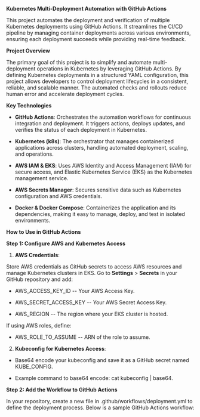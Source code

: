 **Kubernetes Multi-Deployment Automation with GitHub Actions**

This project automates the deployment and verification of multiple Kubernetes deployments using GitHub Actions. It streamlines the CI/CD pipeline by managing container deployments across various environments, ensuring each deployment succeeds while providing real-time feedback.

**Project Overview**

The primary goal of this project is to simplify and automate multi-deployment operations in Kubernetes by leveraging GitHub Actions. By defining Kubernetes deployments in a structured YAML configuration, this project allows developers to control deployment lifecycles in a consistent, reliable, and scalable manner. The automated checks and rollouts reduce human error and accelerate deployment cycles.

**Key Technologies**

-  **GitHub Actions**: Orchestrates the automation workflows for continuous integration and deployment. It triggers actions, deploys updates, and verifies the status of each deployment in Kubernetes.

-  **Kubernetes (k8s)**: The orchestrator that manages containerized applications across clusters, handling automated deployment, scaling, and operations.

-  **AWS IAM & EKS**: Uses AWS Identity and Access Management (IAM) for secure access, and Elastic Kubernetes Service (EKS) as the Kubernetes management service.

-  **AWS Secrets Manager**: Secures sensitive data such as Kubernetes configuration and AWS credentials.

-  **Docker & Docker Compose**: Containerizes the application and its dependencies, making it easy to manage, deploy, and test in isolated environments.

**How to Use in GitHub Actions**

**Step 1: Configure AWS and Kubernetes Access**

1.  **AWS Credentials**:

Store AWS credentials as GitHub secrets to access AWS resources and manage Kubernetes clusters in EKS. Go to **Settings** > **Secrets** in your GitHub repository and add:

-  AWS_ACCESS_KEY_ID -- Your AWS Access Key.

-  AWS_SECRET_ACCESS_KEY -- Your AWS Secret Access Key.

-  AWS_REGION -- The region where your EKS cluster is hosted.

If using AWS roles, define:

-  AWS_ROLE_TO_ASSUME -- ARN of the role to assume.

2.  **Kubeconfig for Kubernetes Access**:

-  Base64 encode your kubeconfig and save it as a GitHub secret named KUBE_CONFIG.

-  Example command to base64 encode: cat kubeconfig | base64.

**Step 2: Add the Workflow to GitHub Actions**

In your repository, create a new file in .github/workflows/deployment.yml to define the deployment process. Below is a sample GitHub Actions workflow: